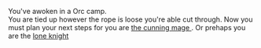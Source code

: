 You've awoken in a Orc camp.  
You are tied up however the rope is loose you're able cut through. Now you must plan your next steps for you are 
 [the cunning mage ](escape.md). Or prehaps you are the [lone knight](escapesm.md)